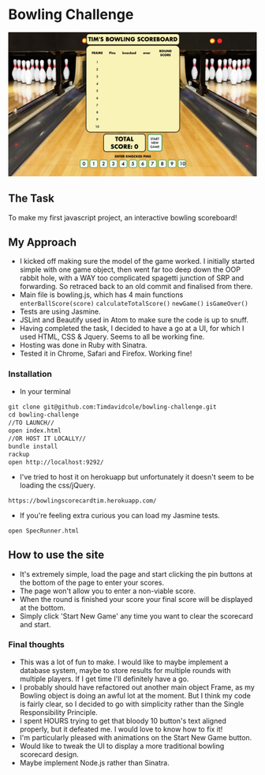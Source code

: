 
Bowling Challenge
=================

![Screenshot](https://github.com/Timdavidcole/bowling-challenge/blob/master/images/bowling-challenge.png)

## The Task

To make my first javascript project, an interactive bowling scoreboard!

## My Approach

- I kicked off making sure the model of the game worked. I initially started simple with one game object, then went far too deep down the OOP rabbit hole, with a WAY too complicated spagetti junction of SRP and forwarding.  So retraced back to an old commit and finalised from there.
- Main file is bowling.js, which has 4 main functions ``` enterBallScore(score) ``` 
```calculateTotalScore()```
```newGame()```
```isGameOver()```
- Tests are using Jasmine.
- JSLint and Beautify used in Atom to make sure the code is up to snuff.
- Having completed the task, I decided to have a go at a UI, for which I used HTML, CSS & Jquery.  Seems to all be working fine.
- Hosting was done in Ruby with Sinatra.
- Tested it in Chrome, Safari and Firefox.  Working fine!

### Installation

- In your terminal
```
git clone git@github.com:Timdavidcole/bowling-challenge.git
cd bowling-challenge
//TO LAUNCH//
open index.html
//OR HOST IT LOCALLY//
bundle install
rackup
open http://localhost:9292/
```
- I've tried to host it on herokuapp but unfortunately it doesn't seem to be loading the css/jQuery.
```
https://bowlingscorecardtim.herokuapp.com/
```
- If you're feeling extra curious you can load my Jasmine tests.
```
open SpecRunner.html
```

## How to use the site

- It's extremely simple, load the page and start clicking the pin buttons at the bottom of the page to enter your scores.
- The page won't allow you to enter a non-viable score.
- When the round is finished your score your final score will be displayed at the bottom.
- Simply click 'Start New Game' any time you want to clear the scorecard and start.

### Final thoughts

- This was a lot of fun to make.  I would like to maybe implement a database system, maybe to store results for multiple rounds with multiple players.  If I get time I'll definitely have a go.
- I probably should have refactored out another main object Frame, as my Bowling object is doing an awful lot at the moment.  But I think my code is fairly clear, so I decided to go with simplicity rather than the Single Responsibility Principle.
- I spent HOURS trying to get that bloody 10 button's text aligned properly, but it defeated me.  I would love to know how to fix it!
- I'm particularly pleased with animations on the Start New Game button.
- Would like to tweak the UI to display a more traditional bowling scorecard design.
- Maybe implement Node.js rather than Sinatra.
